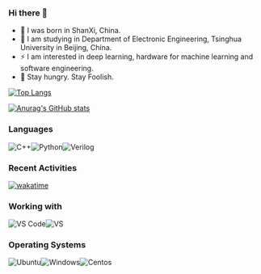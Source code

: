 ### Hi there 👋

<!--
**wyj-source/wyj-source** is a ✨ _special_ ✨ repository because its `README.md` (this file) appears on your GitHub profile.

Here are some ideas to get you started:

- 🔭 I’m currently working on ...
- 🌱 I’m currently learning ...
- 👯 I’m looking to collaborate on ...
- 🤔 I’m looking for help with ...
- 💬 Ask me about ...
- 📫 How to reach me: ...
- 😄 Pronouns: ...
- ⚡ Fun fact: ...
-->
- 🔭 I was born in ShanXi, China.
- 🌱 I am studying in Department of Electronic Engineering, Tsinghua University in Beijing, China.
- ⚡ I am interested in deep learning, hardware for machine learning and software engineering.
- 💬 Stay hungry. Stay Foolish.

[![Top Langs](https://github-readme-stats.vercel.app/api/top-langs/?username=Ther-nullptr&layout=compact)](https://github.com/anuraghazra/github-readme-stats)

[![Anurag's GitHub stats](https://github-readme-stats.vercel.app/api?username=Ther-nullptr&show_icons=true&theme=dark&title_color=87CEEB&text_color=7B68EE)](https://github.com/anuraghazra/github-readme-stats)

### Languages
![C++](https://img.shields.io/badge/C%2B%2B-00599C?style=for-the-badge&logo=c%2B%2B&logoColor=white&logoColor=white)![Python](https://img.shields.io/badge/Python-3776AB?style=for-the-badge&logo=python&logoColor=yellow)![Verilog](https://img.shields.io/badge/Verilog-B2B7F8?style=for-the-badge&logo=velog&logoColor=white)

### Recent Activities
[![wakatime](https://wakatime.com/badge/user/0867f85e-3f12-4d52-bb69-a3a8037a3091.svg)](https://wakatime.com/@0867f85e-3f12-4d52-bb69-a3a8037a3091)

### Working with

![VS Code](https://img.shields.io/badge/Visual%20Studio%20Code-007ACC?style=for-the-badge&logo=visual%20studio%20code&logoColor=white)![VS](https://img.shields.io/badge/Visual%20Studio-5C2D91?style=for-the-badge&logo=visual%20studio&logoColor=white)

### Operating Systems

![Ubuntu](https://img.shields.io/badge/Ubuntu-E95420?style=for-the-badge&logo=ubuntu&logoColor=white)![Windows](https://img.shields.io/badge/Windows-0078D6?style=for-the-badge&logo=windows&logoColor=black)![Centos](https://img.shields.io/badge/Centos-262577?style=for-the-badge&logo=centos&logoColor=white)
